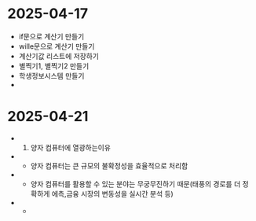 # 2025-04-17
* if문으로 계산기 만들기
* wille문으로 계산기 만들기
* 계산기값 리스트에 저장하기
* 별찍기1, 별찍기2 만들기
* 학생정보시스템 만들기
* 
# 2025-04-21
* 1. 양자 컴퓨터에 열광하는이유
* - 양자 컴퓨터는 큰 규모의 불확정성을 효율적으로 처리함
* - 양자 컴퓨터를 활용할 수 있는 분야는 무궁무진하기 때문(태풍의 경로를 더 정확하게 에측,금융 시장의 변동성을 실시간 분석 등)
* - 